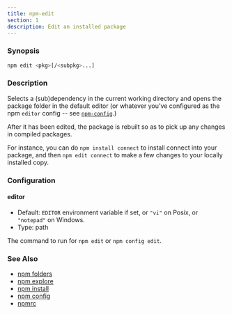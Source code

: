 ```yaml
---
title: npm-edit
section: 1
description: Edit an installed package
---
```


### Synopsis

```bash
npm edit <pkg>[/<subpkg>...]
```

### Description

Selects a (sub)dependency in the current
working directory and opens the package folder in the default editor
(or whatever you've configured as the npm `editor` config -- see
[`npm-config`](npm-config).)

After it has been edited, the package is rebuilt so as to pick up any
changes in compiled packages.

For instance, you can do `npm install connect` to install connect
into your package, and then `npm edit connect` to make a few
changes to your locally installed copy.

### Configuration

#### editor

* Default: `EDITOR` environment variable if set, or `"vi"` on Posix,
  or `"notepad"` on Windows.
* Type: path

The command to run for `npm edit` or `npm config edit`.

### See Also

* [npm folders](/configuring-npm/folders)
* [npm explore](/cli-commands/npm-explore)
* [npm install](/cli-commands/npm-install)
* [npm config](/cli-commands/npm-config)
* [npmrc](/configuring-npm/npmrc)
